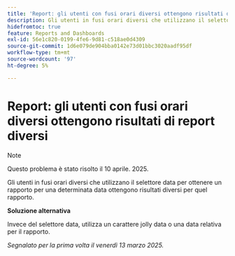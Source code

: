 ```yaml
---
title: 'Report: gli utenti con fusi orari diversi ottengono risultati di report diversi'
description: Gli utenti in fusi orari diversi che utilizzano il selettore data per ottenere un rapporto per una determinata data ottengono risultati diversi per quel rapporto.
hidefromtoc: true
feature: Reports and Dashboards
exl-id: 56e1c820-0199-4fe6-9d81-c518ae0d4309
source-git-commit: 1d6e079de904bba0142e73d01bbc3020aadf95df
workflow-type: tm+mt
source-wordcount: '97'
ht-degree: 5%

---
```


# Report: gli utenti con fusi orari diversi ottengono risultati di report diversi

>[!NOTE]
>
>Questo problema è stato risolto il 10 aprile. 2025.

Gli utenti in fusi orari diversi che utilizzano il selettore data per ottenere un rapporto per una determinata data ottengono risultati diversi per quel rapporto.

**Soluzione alternativa**

Invece del selettore data, utilizza un carattere jolly data o una data relativa per il rapporto.

_Segnalato per la prima volta il venerdì 13 marzo 2025._

